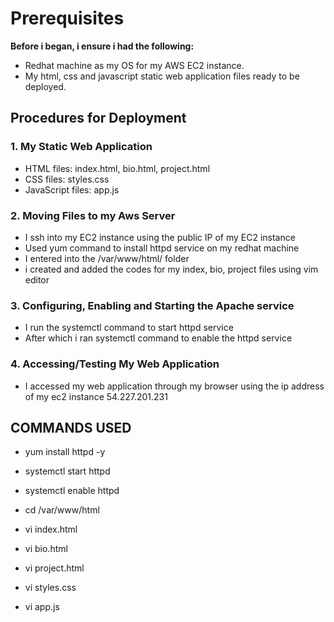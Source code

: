 # Prerequisites
**Before i began, i ensure i had the following:**

- Redhat machine as my OS for my AWS EC2 instance.
- My html, css and javascript static web application files ready to be deployed.

## Procedures for Deployment 
### 1. My Static Web Application
-  HTML files: index.html, bio.html, project.html
-  CSS files: styles.css
-  JavaScript files: app.js
### 2. Moving Files to my Aws Server ###

- I ssh into my EC2 instance using the public IP of my EC2 instance
- Used yum command to install httpd service on my redhat machine
- I entered into the /var/www/html/ folder
- i created and added the codes for my index, bio, project files using vim editor

### 3. Configuring, Enabling and Starting the Apache service
- I run the systemctl command to start httpd service
- After which i ran systemctl command to enable the httpd service

### 4. Accessing/Testing My Web Application
- I accessed my web application through my browser using the ip address of my ec2 instance 54.227.201.231
## COMMANDS USED
 - yum install httpd -y
- systemctl start httpd
 - systemctl enable httpd

 - cd /var/www/html
 - vi index.html
 - vi bio.html
-  vi project.html
-  vi styles.css
-  vi app.js